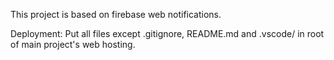 This project is based on firebase web notifications.

Deployment:
Put all files except .gitignore, README.md and .vscode/ in root of main project's web hosting.
